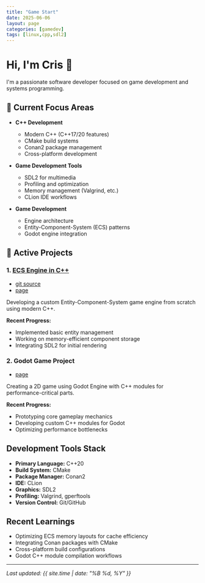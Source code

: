 ```yaml
---
title: "Game Start"
date: 2025-06-06
layout: page
categories: [gamedev]
tags: [linux,cpp,sdl2]
---
```


# Hi, I'm Cris 👋

I'm a passionate software developer focused on game development and systems programming.

## 🔧 Current Focus Areas

- **C++ Development**
  - Modern C++ (C++17/20 features)
  - CMake build systems
  - Conan2 package management
  - Cross-platform development

- **Game Development Tools**
  - SDL2 for multimedia
  - Profiling and optimization
  - Memory management (Valgrind, etc.)
  - CLion IDE workflows

- **Game Development**
  - Engine architecture
  - Entity-Component-System (ECS) patterns
  - Godot engine integration

## 🚀 Active Projects

### 1. [ECS Engine in C++](https://github.com/chriztheanvill/SDL2_Engine)

- [git source](https://github.com/chriztheanvill/SDL2_Engine/tree/0.0.8-alt)
- [page](/cris_gamedev_journey.github.io/posts/engine_ecs/)

Developing a custom Entity-Component-System game engine from scratch using modern C++.

**Recent Progress:**
- Implemented basic entity management
- Working on memory-efficient component storage
- Integrating SDL2 for initial rendering

### 2. Godot Game Project

- [page](/cris_gamedev_journey.github.io/posts/godot_game_cpp)

Creating a 2D game using Godot Engine with C++ modules for performance-critical parts.

**Recent Progress:**
- Prototyping core gameplay mechanics
- Developing custom C++ modules for Godot
- Optimizing performance bottlenecks

## Development Tools Stack

- **Primary Language:** C++20
- **Build System:** CMake
- **Package Manager:** Conan2
- **IDE:** CLion
- **Graphics:** SDL2
- **Profiling:** Valgrind, gperftools
- **Version Control:** Git/GitHub

## Recent Learnings

- Optimizing ECS memory layouts for cache efficiency
- Integrating Conan packages with CMake
- Cross-platform build configurations
- Godot C++ module compilation workflows

---

_Last updated: {{ site.time | date: "%B %d, %Y" }}_